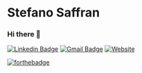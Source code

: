 # Stefano Saffran

### Hi there 👋

[![Linkedin Badge](https://img.shields.io/badge/-stefanosaffran-blue?style=flat-square&logo=Linkedin&logoColor=white&link=https://www.linkedin.com/in/stefanosaffran/)](https://www.linkedin.com/in/stefanosaffran/) 
[![Gmail Badge](https://img.shields.io/badge/-stefanoas@gmail.com-c14438?style=flat-square&logo=Gmail&logoColor=white&link=mailto:stefanoas@gmail.com)](mailto:stefanoas@gmail.com)
[![Website](https://img.shields.io/badge/-stefanosaffran-dddddd?style=flat-square&link=https://stefanosaffran.com)](https://stefanosaffran.com)


[![forthebadge](https://forthebadge.com/images/badges/winter-is-coming.svg)](https://forthebadge.com)

<!--
**StefanoSaffran/StefanoSaffran** is a ✨ _special_ ✨ repository because its `README.md` (this file) appears on your GitHub profile.
